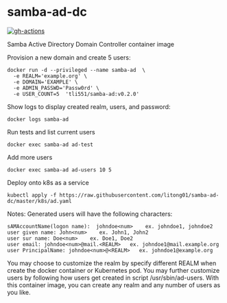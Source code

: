 # samba-ad-dc

[![gh-actions](https://github.com/tongli01/samba-ad-dc/actions/workflows/multi-arch-image.yml/badge.svg)](https://github.com/litong01/samba-ad-dc/actions/workflows/multi-arch-image.yml)

Samba Active Directory Domain Controller container image

Provision a new domain and create 5 users:
```
docker run -d --privileged --name samba-ad  \
  -e REALM='example.org' \
  -e DOMAIN='EXAMPLE' \
  -e ADMIN_PASSWD='Passw0rd' \
  -e USER_COUNT=5  'tli551/samba-ad:v0.2.0'
```

Show logs to display created realm, users, and password:
```
docker logs samba-ad
```

Run tests and list current users
```
docker exec samba-ad ad-test
```

Add more users
```
docker exec samba-ad ad-users 10 5
```

Deploy onto k8s as a service
```
kubectl apply -f https://raw.githubusercontent.com/litong01/samba-ad-dc/master/k8s/ad.yaml
```

Notes: Generated users will have the following characters:
``` 
sAMAccountName(logon name):  johndoe<num>    ex. johndoe1, johndoe2
user given name: John<num>    ex. John1, John2
user sur name: Doe<num>    ex. Doe1, Doe2
user email: johndoe<num>@mail.<REALM>   ex. johndoe1@mail.example.org
user PrincipalName: johndoe<num>@<REALM>   ex. johndoe1@example.org
```

You may choose to customize the realm by specify different REALM when create the docker container
or Kubernetes pod. You may further customize users by following how users get created in script
/usr/sbin/ad-users. With this container image, you can create any realm and any number of users as
you like.
